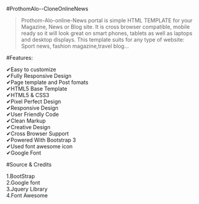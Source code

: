 #ProthomAlo--CloneOnlineNews

>Prothom-Alo-online-News portal is simple HTML TEMPLATE for your Magazine, News or Blog site. It is cross browser compatible, mobile ready so it will look great on smart phones, tablets as well as laptops and desktop displays. This template suits for any type of website: Sport news, fashion magazine,travel blog…

#Features:<br>

✔Easy to customize<br>
✔Fully Responsive Design<br>
✔Page template and Post fomats<br>
✔HTML5 Base Template<br>
✔HTML5 & CSS3 <br>
✔Pixel Perfect Design<br> 
✔Responsive Design <br>
✔User Friendly Code <br>
✔Clean Markup <br>
✔Creative Design <br>
✔Cross Browser Support <br>
✔Powered With Bootstrap 3 <br>
✔Used font awesome icon <br>
✔Google Font <br>



#Source & Credits<br>

1.BootStrap<br> 
2.Google font<br> 
3.Jquery Library<br>
4.Font Awesome <br>
